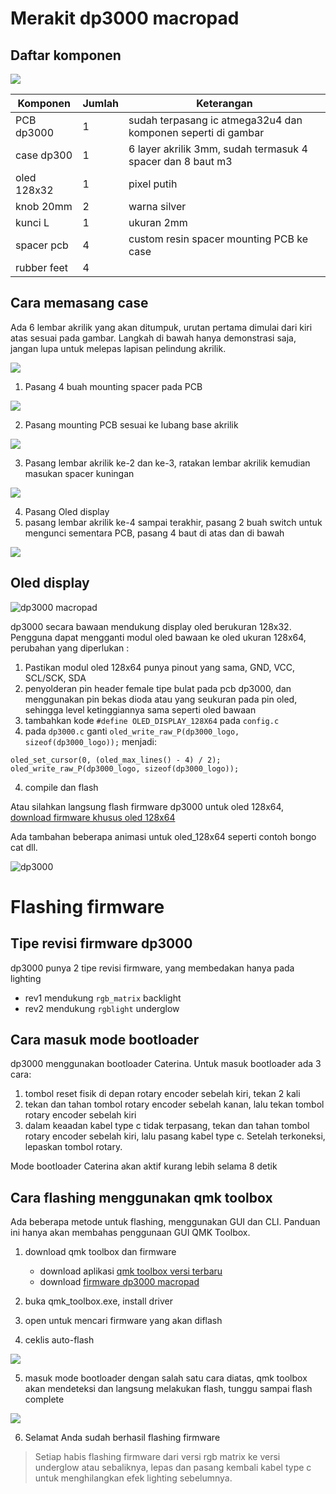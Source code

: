 # Merakit dp3000 macropad
## Daftar komponen
![](https://i.imgur.com/3XJABrnh.jpg)

|Komponen            |Jumlah| Keterangan
|--------------------|------|-----------
PCB dp3000 |1   | sudah terpasang ic atmega32u4 dan komponen seperti di gambar
case dp300 | 1 | 6 layer akrilik 3mm, sudah termasuk 4 spacer dan 8 baut m3
oled 128x32 | 1 | pixel putih
knob 20mm | 2 | warna silver
kunci L | 1| ukuran 2mm
spacer pcb | 4 | custom resin spacer mounting  PCB ke case
rubber feet | 4 |



## Cara memasang case

Ada 6 lembar akrilik yang akan ditumpuk, urutan pertama dimulai dari kiri atas sesuai pada gambar. Langkah di bawah hanya demonstrasi saja, jangan lupa untuk melepas lapisan pelindung akrilik.

![](https://i.imgur.com/rpznpwih.jpg)

1. Pasang 4 buah mounting spacer pada PCB

![](https://i.imgur.com/wLQgcOHh.jpg)

2. Pasang mounting PCB sesuai ke lubang base akrilik

![](https://i.imgur.com/lJ1YW16h.jpg)

3. Pasang lembar akrilik ke-2 dan ke-3, ratakan lembar akrilik kemudian masukan spacer kuningan

![](https://i.imgur.com/3e7hSEWh.jpg)

4. Pasang Oled display
5. pasang lembar akrilik ke-4 sampai terakhir, pasang 2 buah switch untuk mengunci sementara PCB, pasang 4 baut di atas dan di bawah

![](https://i.imgur.com/Tf542vYh.jpg)

## Oled display

![dp3000 macropad](https://i.imgur.com/lirC7oLh.jpg)

dp3000 secara bawaan mendukung display oled berukuran 128x32. Pengguna dapat mengganti modul oled bawaan ke oled ukuran 128x64, perubahan yang diperlukan :

1. Pastikan modul oled 128x64 punya pinout yang sama, GND, VCC, SCL/SCK, SDA
2. penyolderan pin header female tipe bulat pada pcb dp3000, dan menggunakan pin bekas dioda atau yang seukuran pada pin oled, sehingga level ketinggiannya sama seperti oled bawaan
3. tambahkan kode `#define OLED_DISPLAY_128X64` pada `config.c` 
4. pada `dp3000.c` ganti `oled_write_raw_P(dp3000_logo, sizeof(dp3000_logo));` menjadi:

```
oled_set_cursor(0, (oled_max_lines() - 4) / 2);
oled_write_raw_P(dp3000_logo, sizeof(dp3000_logo));
 ```
4. compile dan flash

Atau silahkan langsung flash firmware dp3000 untuk oled 128x64, [download firmware khusus oled 128x64](https://drive.google.com/drive/folders/1Phvml8fCjT0DUVdHI3QOJoKWOjEaGGep?usp=drive_link)

Ada tambahan beberapa animasi untuk oled_128x64 seperti contoh bongo cat dll.

![dp3000](https://i.imgur.com/yOeAUYdh.jpg)
# Flashing firmware

## Tipe revisi firmware dp3000
dp3000 punya 2 tipe revisi firmware, yang membedakan hanya pada lighting
- rev1 mendukung `rgb_matrix` backlight
- rev2 mendukung `rgblight` underglow
  
## Cara masuk mode bootloader
dp3000 menggunakan bootloader Caterina. Untuk masuk bootloader ada 3 cara:

1. tombol reset fisik  di depan rotary encoder sebelah kiri, tekan 2 kali
2. tekan dan tahan tombol rotary encoder sebelah kanan, lalu tekan tombol rotary encoder sebelah kiri
3. dalam keaadan kabel type c tidak terpasang, tekan dan tahan tombol rotary encoder sebelah kiri, lalu pasang kabel type c. Setelah terkoneksi, lepaskan tombol rotary.

Mode bootloader Caterina akan aktif kurang lebih selama 8 detik

## Cara flashing menggunakan qmk toolbox
Ada beberapa metode untuk flashing, menggunakan GUI dan CLI. Panduan ini hanya akan membahas penggunaan GUI QMK Toolbox.

1. download qmk toolbox dan firmware
   - download aplikasi [qmk toolbox versi terbaru](https://github.com/qmk/qmk_toolbox/releases)
   - download [firmware dp3000 macropad](https://drive.google.com/drive/folders/1hYmq0JSfdpY_xRYRoUmOEOPrWqblNjE2?usp=drive_link)


2. buka qmk_toolbox.exe, install driver
3. open untuk mencari firmware yang akan diflash
4. ceklis auto-flash

![](https://i.imgur.com/Y8OFb1G.jpg)

5. masuk mode bootloader dengan salah satu cara diatas, qmk toolbox akan mendeteksi dan langsung melakukan flash, tunggu sampai flash complete

![](https://i.imgur.com/H3ZOQBz.jpg)

6. Selamat Anda sudah berhasil flashing firmware

> Setiap habis flashing firmware dari versi rgb matrix ke versi underglow atau sebaliknya, lepas dan pasang kembali kabel type c untuk menghilangkan efek lighting sebelumnya.
